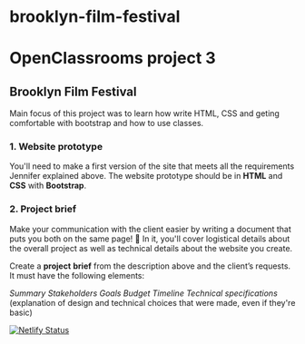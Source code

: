 # brooklyn-film-festival

# OpenClassrooms project 3

## Brooklyn Film Festival

Main focus of this project was to learn how write HTML, CSS and geting comfortable with bootstrap and how to use classes.


### 1. Website prototype

You'll need to make a first version of the site that meets all the requirements Jennifer explained above. The website prototype should be in **HTML** and **CSS** with **Bootstrap**.

### 2. Project brief

Make your communication with the client easier by writing a document that puts you both on the same page! 🙌 In it, you'll cover logistical details about the overall project as well as technical details about the website you create.

Create a **project** **brief** from the description above and the client’s requests. It must have the following elements:

_Summary_
_Stakeholders_
_Goals_
_Budget_
_Timeline_
_Technical_ _specifications_ (explanation of design and technical choices that were made, even if they're basic)

[![Netlify Status](https://api.netlify.com/api/v1/badges/d229dad0-2bb1-49c4-ba7b-405bef42df83/deploy-status)](https://app.netlify.com/sites/brooklyn-ff/deploys)
